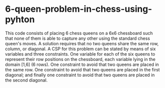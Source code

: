 # 6-queen-problem-in-chess-using-pyhton
This code consists of placing 6 chess queens on a 6x6 chessboard such that none of them is able to capture any other using the standard chess queen's moves. 
A solution requires that no two queens share the same row, column, or diagonal. A CSP for this problem can be stated by means of six variables and three constraints. One variable for each of the six queens to represent their row positions on the chessboard, each variable lying in the domain [1,6] (6 rows). One constraint to avoid that two queens are placed in the same row. One constraint to avoid that two queens are placed in the first diagonal; and finally one constraint to avoid that two queens are placed in the second diagonal.

